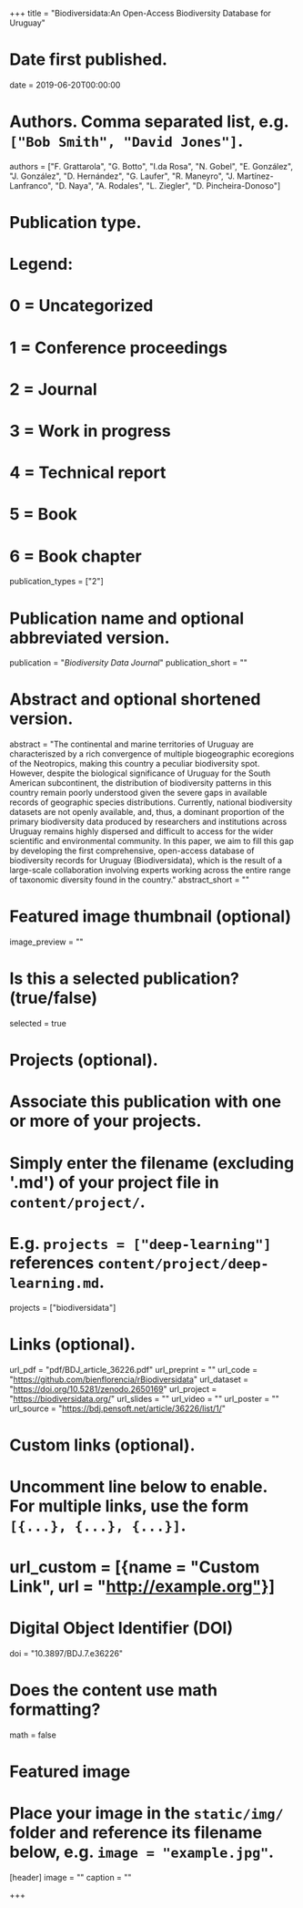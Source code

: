 +++
title = "Biodiversidata:An Open-Access Biodiversity Database for Uruguay"

# Date first published.
date = 2019-06-20T00:00:00

# Authors. Comma separated list, e.g. `["Bob Smith", "David Jones"]`.
authors = ["F. Grattarola", "G. Botto", "I.da Rosa", "N. Gobel", "E. González", "J. González", "D. Hernández", "G. Laufer", "R. Maneyro", "J. Martínez-Lanfranco", "D. Naya", "A. Rodales", "L. Ziegler", "D. Pincheira-Donoso"]

# Publication type.
# Legend:
# 0 = Uncategorized
# 1 = Conference proceedings
# 2 = Journal
# 3 = Work in progress
# 4 = Technical report
# 5 = Book
# 6 = Book chapter
publication_types = ["2"]

# Publication name and optional abbreviated version.
publication = "*Biodiversity Data Journal*"
publication_short = ""

# Abstract and optional shortened version.
abstract = "The continental and marine territories of Uruguay are characteriszed by a rich convergence of multiple biogeographic ecoregions of the Neotropics, making this country a peculiar biodiversity spot. However, despite the biological significance of Uruguay for the South American subcontinent, the distribution of biodiversity patterns in this country remain poorly understood given the severe gaps in available records of geographic species distributions. Currently, national biodiversity datasets are not openly available, and, thus, a dominant proportion of the primary biodiversity data produced by researchers and institutions across Uruguay remains highly dispersed and difficult to access for the wider scientific and environmental community. In this paper, we aim to fill this gap by developing the first comprehensive, open-access database of biodiversity records for Uruguay (Biodiversidata), which is the result of a large-scale collaboration involving experts working across the entire range of taxonomic diversity found in the country."
abstract_short = ""

# Featured image thumbnail (optional)
image_preview = ""

# Is this a selected publication? (true/false)
selected = true

# Projects (optional).
#   Associate this publication with one or more of your projects.
#   Simply enter the filename (excluding '.md') of your project file in `content/project/`.
#   E.g. `projects = ["deep-learning"]` references `content/project/deep-learning.md`.
projects = ["biodiversidata"]

# Links (optional).
url_pdf = "pdf/BDJ_article_36226.pdf"
url_preprint = ""
url_code = "https://github.com/bienflorencia/rBiodiversidata"
url_dataset = "https://doi.org/10.5281/zenodo.2650169"
url_project = "https://biodiversidata.org/"
url_slides = ""
url_video = ""
url_poster = ""
url_source = "https://bdj.pensoft.net/article/36226/list/1/"

# Custom links (optional).
#   Uncomment line below to enable. For multiple links, use the form `[{...}, {...}, {...}]`.
# url_custom = [{name = "Custom Link", url = "http://example.org"}]

# Digital Object Identifier (DOI)
doi = "10.3897/BDJ.7.e36226"

# Does the content use math formatting?
math = false

# Featured image
# Place your image in the `static/img/` folder and reference its filename below, e.g. `image = "example.jpg"`.
[header]
image = ""
caption = ""

+++
